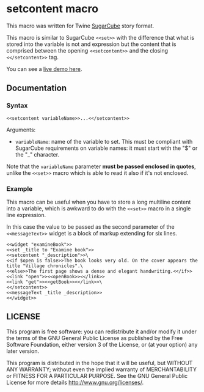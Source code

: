 # setcontent macro

This macro was written for Twine [SugarCube](http://www.motoslave.net/sugarcube/2/) story format.

This macro is similar to SugarCube `<<set>>` with the difference that what is stored into the variable is not and expression but the content that is comprised between the opening `<<setcontent>>` and the closing `<</setcontent>>` tag.

You can see a [live demo here](https://kronwiz.github.io/twineworks/site/sugarcube_macros/setcontent_demo.html).

## Documentation

### Syntax

`<<setcontent variableName>>...<</setcontent>>`

Arguments:

* `variableName`: name of the variable to set. This must be compliant with SugarCube requirements on variable names: it must start with the "$" or the "_" character.

Note that the `variableName` parameter **must be passed enclosed in quotes**, unlike the `<<set>>` macro which is able to read it also if it's not enclosed.

### Example

This macro can be useful when you have to store a long multiline content into a variable, which is awkward to do with the `<<set>>` macro in a single line expression.

In this case the value to be passed as the second parameter of the `<<messageText>>` widget is a block of markup extending for six lines.

```
<<widget "examineBook">>
<<set _title to "Examine book">>
<<setcontent "_description">>\
<<if $open is false>>The book looks very old. On the cover appears the title "Village chronicles".\
<<else>>The first page shows a dense and elegant handwriting.<</if>>
<<link "open">><<openBook>><</link>>
<<link "get">><<getBook>><</link>>\
<</setcontent>>
<<messageText _title _description>>
<</widget>>
```

## LICENSE

This program is free software: you can redistribute it and/or modify
it under the terms of the GNU General Public License as published by
the Free Software Foundation, either version 3 of the License, or
(at your option) any later version.

This program is distributed in the hope that it will be useful,
but WITHOUT ANY WARRANTY; without even the implied warranty of
MERCHANTABILITY or FITNESS FOR A PARTICULAR PURPOSE.  See the
GNU General Public License for more details http://www.gnu.org/licenses/.
